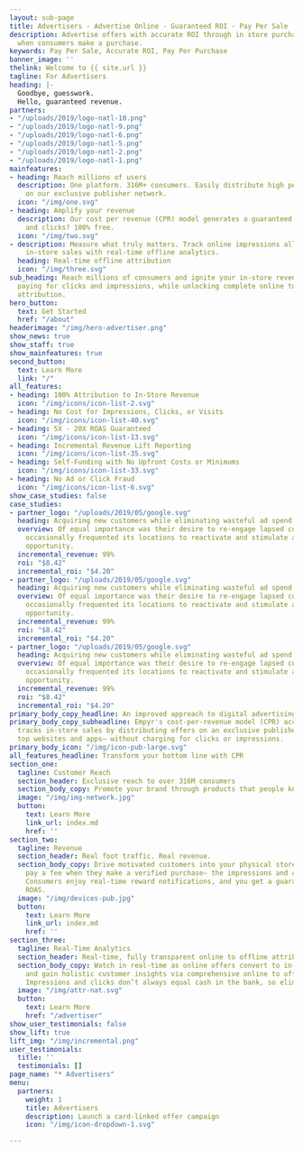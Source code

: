 ```yaml
---
layout: sub-page
title: Advertisers - Advertise Online - Guaranteed ROI - Pay Per Sale
description: Advertise offers with accurate ROI through in store purchases. Pay only
  when consumers make a purchase.
keywords: Pay Per Sale, Accurate ROI, Pay Per Purchase
banner_image: ''
thelink: Welcome to {{ site.url }}
tagline: For Advertisers
heading: |-
  Goodbye, guesswork.
  Hello, guaranteed revenue.
partners:
- "/uploads/2019/logo-natl-10.png"
- "/uploads/2019/logo-natl-9.png"
- "/uploads/2019/logo-natl-6.png"
- "/uploads/2019/logo-natl-5.png"
- "/uploads/2019/logo-natl-2.png"
- "/uploads/2019/logo-natl-1.png"
mainfeatures:
- heading: Reach millions of users
  description: One platform. 316M+ consumers. Easily distribute high performance campaigns
    on our exclusive publisher network.
  icon: "/img/one.svg"
- heading: Amplify your revenue
  description: Our cost per revenue (CPR) model generates a guaranteed ROAS. The impressions
    and clicks? 100% free.
  icon: "/img/two.svg"
- description: Measure what truly matters. Track online impressions all the way to
    in-store sales with real-time offline analytics.
  heading: Real-time offline attribution
  icon: "/img/three.svg"
sub_heading: Reach millions of consumers and ignite your in-store revenue without
  paying for clicks and impressions, while unlocking complete online to offline sales
  attribution.
hero_button:
  text: Get Started
  href: "/about"
headerimage: "/img/hero-advertiser.png"
show_news: true
show_staff: true
show_mainfeatures: true
second_button:
  text: Learn More
  link: "/"
all_features:
- heading: 100% Attribution to In-Store Revenue
  icon: "/img/icons/icon-list-2.svg"
- heading: No Cost for Impressions, Clicks, or Visits
  icon: "/img/icons/icon-list-40.svg"
- heading: 5X - 20X ROAS Guaranteed
  icon: "/img/icons/icon-list-13.svg"
- heading: Incremental Revenue Lift Reporting
  icon: "/img/icons/icon-list-35.svg"
- heading: Self-Funding with No Upfront Costs or Minimums
  icon: "/img/icons/icon-list-33.svg"
- heading: No Ad or Click Fraud
  icon: "/img/icons/icon-list-6.svg"
show_case_studies: false
case_studies:
- partner_logo: "/uploads/2019/05/google.svg"
  heading: Acquiring new customers while eliminating wasteful ad spend
  overview: Of equal importance was their desire to re-engage lapsed customers who
    occasionally frequented its locations to reactivate and stimulate additional purchase
    opportunity.
  incremental_revenue: 99%
  roi: "$8.42"
  incremental_roi: "$4.20"
- partner_logo: "/uploads/2019/05/google.svg"
  heading: Acquiring new customers while eliminating wasteful ad spend
  overview: Of equal importance was their desire to re-engage lapsed customers who
    occasionally frequented its locations to reactivate and stimulate additional purchase
    opportunity.
  incremental_revenue: 99%
  roi: "$8.42"
  incremental_roi: "$4.20"
- partner_logo: "/uploads/2019/05/google.svg"
  heading: Acquiring new customers while eliminating wasteful ad spend
  overview: Of equal importance was their desire to re-engage lapsed customers who
    occasionally frequented its locations to reactivate and stimulate additional purchase
    opportunity.
  incremental_revenue: 99%
  roi: "$8.42"
  incremental_roi: "$4.20"
primary_body_copy_headline: An improved approach to digital advertising
primary_body_copy_subheadline: Empyr's cost-per-revenue model (CPR) accelerates and
  tracks in-store sales by distributing offers on an exclusive publisher network featuring
  top websites and apps– without charging for clicks or impressions.
primary_body_icon: "/img/icon-pub-large.svg"
all_features_headline: Transform your bottom line with CPR
section_one:
  tagline: Customer Reach
  section_header: Exclusive reach to over 316M consumers
  section_body_copy: Promote your brand through products that people know, trust, and use every day. Leading websites & apps use Empyr to build customized card-linked offer rewards and loyalty programs, providing extensive reach unavailable on any other platform.
  image: "/img/img-network.jpg"
  button:
    text: Learn More
    link_url: index.md
    href: ''
section_two:
  tagline: Revenue
  section_header: Real foot traffic. Real revenue.
  section_body_copy: Drive motivated customers into your physical stores and only
    pay a fee when they make a verified purchase– the impressions and clicks are free.
    Consumers enjoy real-time reward notifications, and you get a guaranteed 10X-30X
    ROAS.
  image: "/img/devices-pub.jpg"
  button:
    text: Learn More
    link_url: index.md
    href: ''
section_three:
  tagline: Real-Time Analytics
  section_header: Real-time, fully transparent online to offline attribution
  section_body_copy: Watch in real-time as online offers convert to in-store sales
    and gain holistic customer insights via comprehensive online to offline analytics.
    Impressions and clicks don’t always equal cash in the bank, so eliminate the guesswork.
  image: "/img/attr-nat.svg"
  button:
    text: Learn More
    href: "/advertiser"
show_user_testimonials: false
show_lift: true
lift_img: "/img/incremental.png"
user_testimonials:
  title: ''
  testimonials: []
page_name: "* Advertisers"
menu:
  partners:
    weight: 1
    title: Advertisers
    description: Launch a card-linked offer campaign
    icon: "/img/icon-dropdown-1.svg"

---
```

